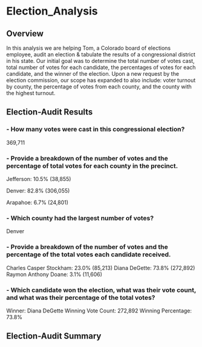 # Election_Analysis

## Overview

In this analysis we are helping Tom, a Colorado board of elections employee, audit an election & tabulate the results of a congressional district in his state. Our initial goal was to determine the total number of votes cast, total number of votes for each candidate, the percentages of votes for each candidate, and the winner of the election. Upon a new request by the election commission, our scope has expanded to also include: voter turnout by county, the percentage of votes from each county, and the county with the highest turnout. 

## Election-Audit Results

  ### - How many votes were cast in this congressional election?
   369,711
  
  ### - Provide a breakdown of the number of votes and the percentage of total votes for each county in the precinct.
   Jefferson: 10.5% (38,855)
   
   Denver: 82.8% (306,055)
   
   Arapahoe: 6.7% (24,801)
    
  ### - Which county had the largest number of votes?
   Denver
   
  ### - Provide a breakdown of the number of votes and the percentage of the total votes each candidate received.
   Charles Casper Stockham: 23.0% (85,213)
   Diana DeGette: 73.8% (272,892)
   Raymon Anthony Doane: 3.1% (11,606)
    
  ### - Which candidate won the election, what was their vote count, and what was their percentage of the total votes?
   Winner: Diana DeGette
   Winning Vote Count: 272,892
   Winning Percentage: 73.8%

## Election-Audit Summary

